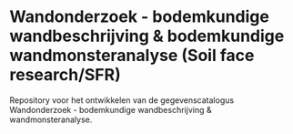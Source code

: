 # Wandonderzoek - bodemkundige wandbeschrijving & bodemkundige wandmonsteranalyse (Soil face research/SFR)

Repository voor het ontwikkelen van de gegevenscatalogus Wandonderzoek - bodemkundige wandbeschrijving & wandmonsteranalyse.


[1]: https://github.com/BROprogramma/SFR/raw/gh-pages/20191031%20Catalogus%20Bodemkundig%20Wandonderzoek%20versie%201.9.pdf
[2]: https://github.com/BROprogramma/SFR/blob/gh-pages/consultatie-instructie.md
[3]: https://github.com/BROprogramma/SFR/raw/gh-pages/20191031%20inleiding%20op%20catalogus%20wandonderzoek%201-9.pdf
[4]: https://github.com/BROprogramma/SFR/issues?q=is%3Aissue+label%3A%22tranche+2%22+label%3A%22opgelost+in+tranche+3+catalogus%22


